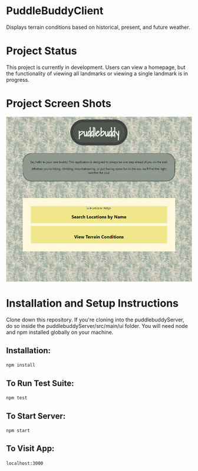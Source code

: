 # PuddleBuddyClient

Displays terrain conditions based on historical, present, and future weather.

# Project Status

This project is currently in development. Users can view a homepage, but the functionality of viewing all landmarks or viewing a single landmark is in progress.


# Project Screen Shots

<img src=public/assets/puddlebuddy_example.PNG/>



# Installation and Setup Instructions

Clone down this repository. If you're cloning into the puddlebuddyServer, do so inside the puddlebuddyServer/src/main/ui folder. You will need node and npm installed globally on your machine.

## Installation:

`npm install`

## To Run Test Suite:

`npm test`

## To Start Server:

`npm start`

## To Visit App:

`localhost:3000`
